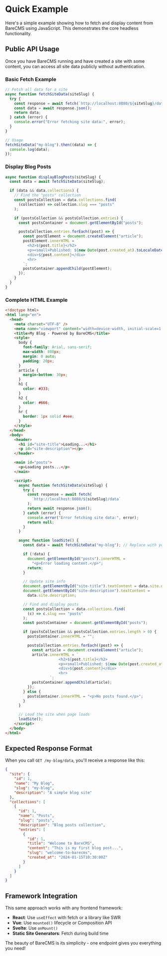 # Quick Example

Here's a simple example showing how to fetch and display content from BareCMS using JavaScript. This demonstrates the core headless functionality.

## Public API Usage

Once you have BareCMS running and have created a site with some content, you can access all site data publicly without authentication.

### Basic Fetch Example

```javascript
// Fetch all data for a site
async function fetchSiteData(siteSlug) {
  try {
    const response = await fetch(`http://localhost:8080/${siteSlug}/data`);
    const data = await response.json();
    return data;
  } catch (error) {
    console.error("Error fetching site data:", error);
  }
}

// Usage
fetchSiteData("my-blog").then((data) => {
  console.log(data);
});
```

### Display Blog Posts

```javascript
async function displayBlogPosts(siteSlug) {
  const data = await fetchSiteData(siteSlug);

  if (data && data.collections) {
    // Find the "posts" collection
    const postsCollection = data.collections.find(
      (collection) => collection.slug === "posts"
    );

    if (postsCollection && postsCollection.entries) {
      const postsContainer = document.getElementById("posts");

      postsCollection.entries.forEach((post) => {
        const postElement = document.createElement("article");
        postElement.innerHTML = `
          <h2>${post.title}</h2>
          <p><small>Published: ${new Date(post.created_at).toLocaleDateString()}</small></p>
          <div>${post.content}</div>
          <hr>
        `;
        postsContainer.appendChild(postElement);
      });
    }
  }
}
```

### Complete HTML Example

```html
<!doctype html>
<html lang="en">
  <head>
    <meta charset="UTF-8" />
    <meta name="viewport" content="width=device-width, initial-scale=1.0" />
    <title>My Blog - Powered by BareCMS</title>
    <style>
      body {
        font-family: Arial, sans-serif;
        max-width: 800px;
        margin: 0 auto;
        padding: 20px;
      }
      article {
        margin-bottom: 30px;
      }
      h1 {
        color: #333;
      }
      h2 {
        color: #666;
      }
      hr {
        border: 1px solid #eee;
      }
    </style>
  </head>
  <body>
    <header>
      <h1 id="site-title">Loading...</h1>
      <p id="site-description"></p>
    </header>

    <main id="posts">
      <p>Loading posts...</p>
    </main>

    <script>
      async function fetchSiteData(siteSlug) {
        try {
          const response = await fetch(
            `http://localhost:8080/${siteSlug}/data`
          );
          return await response.json();
        } catch (error) {
          console.error("Error fetching site data:", error);
          return null;
        }
      }

      async function loadSite() {
        const data = await fetchSiteData("my-blog"); // Replace with your site slug

        if (!data) {
          document.getElementById("posts").innerHTML =
            "<p>Error loading content.</p>";
          return;
        }

        // Update site info
        document.getElementById("site-title").textContent = data.site.name;
        document.getElementById("site-description").textContent =
          data.site.description;

        // Find and display posts
        const postsCollection = data.collections.find(
          (c) => c.slug === "posts"
        );
        const postsContainer = document.getElementById("posts");

        if (postsCollection && postsCollection.entries.length > 0) {
          postsContainer.innerHTML = "";

          postsCollection.entries.forEach((post) => {
            const article = document.createElement("article");
            article.innerHTML = `
                        <h2>${post.title}</h2>
                        <p><small>Published: ${new Date(post.created_at).toLocaleDateString()}</small></p>
                        <div>${post.content}</div>
                        <hr>
                    `;
            postsContainer.appendChild(article);
          });
        } else {
          postsContainer.innerHTML = "<p>No posts found.</p>";
        }
      }

      // Load the site when page loads
      loadSite();
    </script>
  </body>
</html>
```

## Expected Response Format

When you call `GET /my-blog/data`, you'll receive a response like this:

```json
{
  "site": {
    "id": 1,
    "name": "My Blog",
    "slug": "my-blog",
    "description": "A simple blog site"
  },
  "collections": [
    {
      "id": 1,
      "name": "Posts",
      "slug": "posts",
      "description": "Blog posts collection",
      "entries": [
        {
          "id": 1,
          "title": "Welcome to BareCMS",
          "content": "This is my first blog post...",
          "slug": "welcome-to-barecms",
          "created_at": "2024-01-15T10:30:00Z"
        }
      ]
    }
  ]
}
```

## Framework Integration

This same approach works with any frontend framework:

- **React**: Use `useEffect` with fetch or a library like SWR
- **Vue**: Use `mounted()` lifecycle or Composition API
- **Svelte**: Use `onMount()`
- **Static Site Generators**: Fetch during build time

The beauty of BareCMS is its simplicity - one endpoint gives you everything you need!
